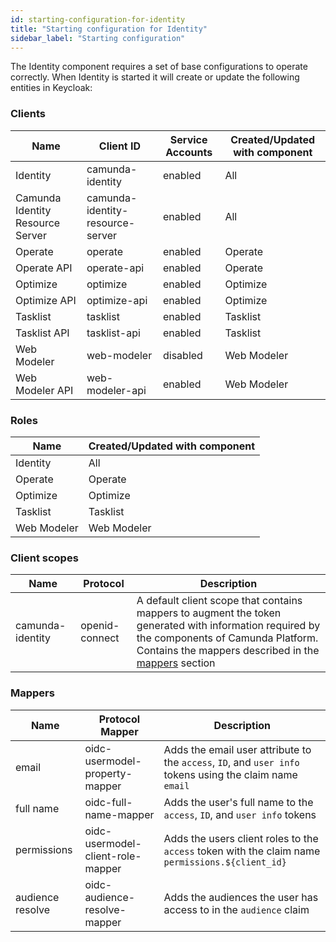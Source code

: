 ```yaml
---
id: starting-configuration-for-identity
title: "Starting configuration for Identity"
sidebar_label: "Starting configuration"
---
```


The Identity component requires a set of base configurations to operate correctly. When Identity is started it will
create or update the following entities in Keycloak:

### Clients

| Name                             | Client ID                        | Service Accounts | Created/Updated with component |
| -------------------------------- | -------------------------------- | ---------------- | ------------------------------ |
| Identity                         | camunda-identity                 | enabled          | All                            |
| Camunda Identity Resource Server | camunda-identity-resource-server | enabled          | All                            |
| Operate                          | operate                          | enabled          | Operate                        |
| Operate API                      | operate-api                      | enabled          | Operate                        |
| Optimize                         | optimize                         | enabled          | Optimize                       |
| Optimize API                     | optimize-api                     | enabled          | Optimize                       |
| Tasklist                         | tasklist                         | enabled          | Tasklist                       |
| Tasklist API                     | tasklist-api                     | enabled          | Tasklist                       |
| Web Modeler                      | web-modeler                      | disabled         | Web Modeler                    |
| Web Modeler API                  | web-modeler-api                  | enabled          | Web Modeler                    |

### Roles

| Name        | Created/Updated with component |
| ----------- | ------------------------------ |
| Identity    | All                            |
| Operate     | Operate                        |
| Optimize    | Optimize                       |
| Tasklist    | Tasklist                       |
| Web Modeler | Web Modeler                    |

### Client scopes

| Name             | Protocol       | Description                                                                                                                                                                                                    |
| ---------------- | -------------- | -------------------------------------------------------------------------------------------------------------------------------------------------------------------------------------------------------------- |
| camunda-identity | openid-connect | A default client scope that contains mappers to augment the token generated with information required by the components of Camunda Platform. Contains the mappers described in the [mappers](#mappers) section |

### Mappers

| Name             | Protocol Mapper                   | Description                                                                                              |
| ---------------- | --------------------------------- | -------------------------------------------------------------------------------------------------------- |
| email            | oidc-usermodel-property-mapper    | Adds the email user attribute to the `access`, `ID`, and `user info` tokens using the claim name `email` |
| full name        | oidc-full-name-mapper             | Adds the user's full name to the `access`, `ID`, and `user info` tokens                                  |
| permissions      | oidc-usermodel-client-role-mapper | Adds the users client roles to the `access` token with the claim name `permissions.${client_id}`         |
| audience resolve | oidc-audience-resolve-mapper      | Adds the audiences the user has access to in the `audience` claim                                        |
